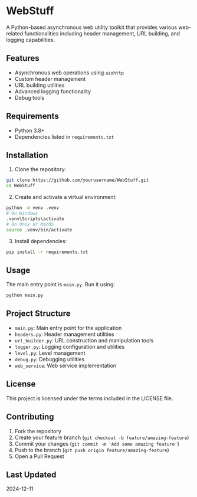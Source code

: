 # WebStuff

A Python-based asynchronous web utility toolkit that provides various web-related functionalities including header management, URL building, and logging capabilities.

## Features

- Asynchronous web operations using `aiohttp`
- Custom header management
- URL building utilities
- Advanced logging functionality
- Debug tools

## Requirements

- Python 3.8+
- Dependencies listed in `requirements.txt`

## Installation

1. Clone the repository:
```bash
git clone https://github.com/yourusername/WebStuff.git
cd WebStuff
```

2. Create and activate a virtual environment:
```bash
python -m venv .venv
# On Windows
.venv\Scripts\activate
# On Unix or MacOS
source .venv/bin/activate
```

3. Install dependencies:
```bash
pip install -r requirements.txt
```

## Usage

The main entry point is `main.py`. Run it using:

```bash
python main.py
```

## Project Structure

- `main.py`: Main entry point for the application
- `headers.py`: Header management utilities
- `url_builder.py`: URL construction and manipulation tools
- `logger.py`: Logging configuration and utilities
- `level.py`: Level management
- `debug.py`: Debugging utilities
- `web_service`: Web service implementation

## License

This project is licensed under the terms included in the LICENSE file.

## Contributing

1. Fork the repository
2. Create your feature branch (`git checkout -b feature/amazing-feature`)
3. Commit your changes (`git commit -m 'Add some amazing feature'`)
4. Push to the branch (`git push origin feature/amazing-feature`)
5. Open a Pull Request

## Last Updated

2024-12-11